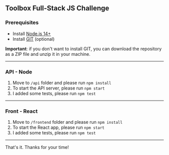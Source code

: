 ## Toolbox Full-Stack JS Challenge

### Prerequisites
- Install [Node.js 14+](https://nodejs.org/es/download/)
- Install [GIT](https://git-scm.com/downloads) (optional)

**Important**: if you don't want to install GIT, you can download the repository as a ZIP file and unzip it in your machine.

---

### API - Node

1. Move to ```/api``` folder and please run ```npm install```
2. To start the API server, please run ```npm start```
3. I added some tests, please run ```npm test```

---

### Front - React

1. Move to ```/frontend``` folder and please run ```npm install```
2. To start the React app, please run ```npm start```
3. I added some tests, please run ```npm test```

---

That's it. Thanks for your time!
